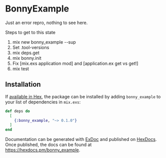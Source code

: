 # BonnyExample

Just an error repro, nothing to see here.

Steps to get to this state
1. mix new bonny_example --sup
2. Set .tool-versions
3. mix deps.get
4. mix bonny.init
5. Fix [mix.exs application mod] and [application.ex get vs get!]
6. mix test

## Installation

If [available in Hex](https://hex.pm/docs/publish), the package can be installed
by adding `bonny_example` to your list of dependencies in `mix.exs`:

```elixir
def deps do
  [
    {:bonny_example, "~> 0.1.0"}
  ]
end
```

Documentation can be generated with [ExDoc](https://github.com/elixir-lang/ex_doc)
and published on [HexDocs](https://hexdocs.pm). Once published, the docs can
be found at <https://hexdocs.pm/bonny_example>.

